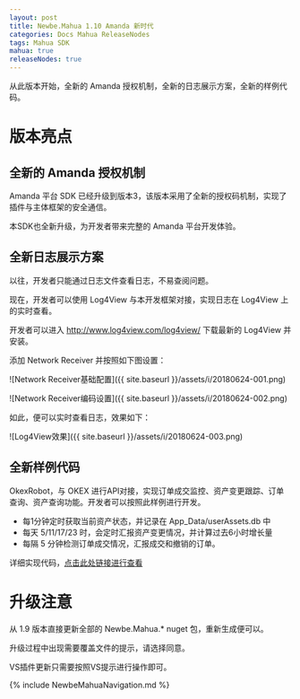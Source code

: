 ```yaml
---
layout: post
title: Newbe.Mahua 1.10 Amanda 新时代
categories: Docs Mahua ReleaseNodes
tags: Mahua SDK
mahua: true
releaseNodes: true
---
```


从此版本开始，全新的 Amanda 授权机制，全新的日志展示方案，全新的样例代码。

# 版本亮点

## 全新的 Amanda 授权机制

Amanda 平台 SDK 已经升级到版本3，该版本采用了全新的授权码机制，实现了插件与主体框架的安全通信。

本SDK也全新升级，为开发者带来完整的 Amanda 平台开发体验。

## 全新日志展示方案

以往，开发者只能通过日志文件查看日志，不易查阅问题。

现在，开发者可以使用 Log4View 与本开发框架对接，实现日志在 Log4View 上的实时查看。

开发者可以进入 <http://www.log4view.com/log4view/> 下载最新的 Log4View 并安装。

添加 Network Receiver 并按照如下图设置：

![Network Receiver基础配置]({{ site.baseurl }}/assets/i/20180624-001.png)

![Network Receiver编码设置]({{ site.baseurl }}/assets/i/20180624-002.png)

如此，便可以实时查看日志，效果如下：

![Log4View效果]({{ site.baseurl }}/assets/i/20180624-003.png)

## 全新样例代码

OkexRobot，与 OKEX 进行API对接，实现订单成交监控、资产变更跟踪、订单查询、资产查询功能。开发者可以按照此样例进行开发。

- 每1分钟定时获取当前资产状态，并记录在 App_Data/userAssets.db 中
- 每天 5/11/17/23 时，会定时汇报资产变更情况，并计算过去6小时增长量
- 每隔 5 分钟检测订单成交情况，汇报成交和撤销的订单。

详细实现代码，[点击此处链接进行查看](https://github.com/Newbe36524/Newbe.Mahua.Framework/tree/master/src/Newbe.Mahua.Samples.OkexRobot)

# 升级注意

从 1.9 版本直接更新全部的 Newbe.Mahua.* nuget 包，重新生成便可以。

升级过程中出现需要覆盖文件的提示，请选择同意。

VS插件更新只需要按照VS提示进行操作即可。

{% include NewbeMahuaNavigation.md %}
